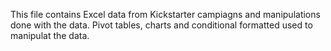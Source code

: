 This file contains Excel data from Kickstarter campiagns and manipulations done with the data.  Pivot tables, charts and conditional formatted used to manipulat the data.
